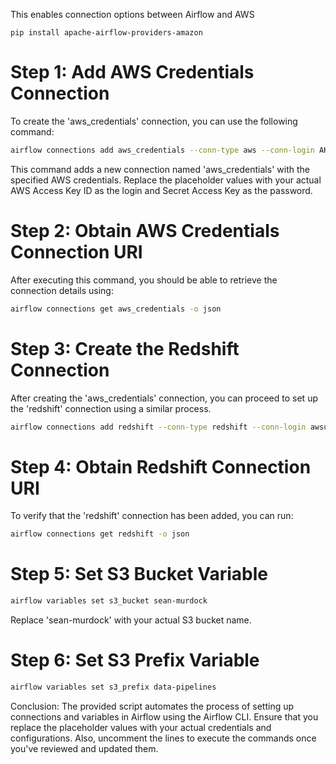 This enables connection options between Airflow and AWS
```
pip install apache-airflow-providers-amazon
```

# Step 1: Add AWS Credentials Connection
To create the 'aws_credentials' connection, you can use the following command:

```bash
airflow connections add aws_credentials --conn-type aws --conn-login AKIA4QE4NTH3R7EBEANN --conn-password s73eJIJRbnqRtll0/YKxyVYgrDWXfoRpJCDkcG2m
```
This command adds a new connection named 'aws_credentials' with the specified AWS credentials. Replace the placeholder values with your actual AWS Access Key ID as the login and Secret Access Key as the password.

# Step 2: Obtain AWS Credentials Connection URI

After executing this command, you should be able to retrieve the connection details using:

```bash
airflow connections get aws_credentials -o json
```
# Step 3: Create the Redshift Connection

After creating the 'aws_credentials' connection, you can proceed to set up the 'redshift' connection using a similar process.

```bash
airflow connections add redshift --conn-type redshift --conn-login awsuser --conn-password R3dsh1ft --conn-host default.859321506295.us-east-1.redshift-serverless.amazonaws.com --conn-port 5439 --conn-schema dev
```

# Step 4: Obtain Redshift Connection URI

To verify that the 'redshift' connection has been added, you can run:

```bash
airflow connections get redshift -o json
```
# Step 5: Set S3 Bucket Variable
```bash
airflow variables set s3_bucket sean-murdock
```
Replace 'sean-murdock' with your actual S3 bucket name.

# Step 6: Set S3 Prefix Variable
```bash
airflow variables set s3_prefix data-pipelines
```

Conclusion:
The provided script automates the process of setting up connections and variables in Airflow using the Airflow CLI. Ensure that you replace the placeholder values with your actual credentials and configurations. Also, uncomment the lines to execute the commands once you've reviewed and updated them.
